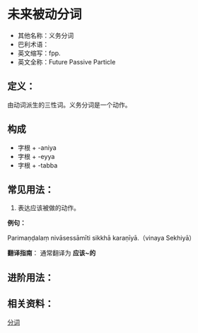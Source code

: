 # 未来被动分词

* 其他名称：义务分词
* 巴利术语：
* 英文缩写：fpp.
* 英文全称：Future Passive Particle

## 定义：

由动词派生的三性词。义务分词是一个动作。

## 构成

- 字根 + -aniya 
- 字根 + -eyya 
- 字根 + -tabba

## 常见用法：

1. 表达应该被做的动作。

**例句：**

Parimaṇḍalaṃ nivāsessāmīti sikkhā karaṇīyā.（vinaya Sekhiyā）

**翻译指南**： 通常翻译为 **应该~的**


## 进阶用法：


## 相关资料：
[分词](derivative\particle.md)

